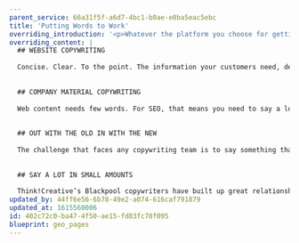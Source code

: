 ```yaml
---
parent_service: 66a31f5f-a6d7-4bc1-b0ae-e0ba5eac5ebc
title: 'Putting Words to Work'
overriding_introduction: '<p>Whatever the platform you choose for getting your message across, whether poster, web, social media, email or brochure, the words need to have as much impact as the imagery around it. Think!Creative&rsquo;s Blackpool copywriting team will make the words work to push your companies message.</p>'
overriding_content: |
  ## WEBSITE COPYWRITING
  
  Concise. Clear. To the point. The information your customers need, delivered simply. Like this.
  
  
  ## COMPANY MATERIAL COPYWRITING
  
  Web content needs few words. For SEO, that means you need to say a lot in short bursts. Our Blackpool Copywriters stand ready whatever your company’s copywriting needs.
  
  
  ## OUT WITH THE OLD IN WITH THE NEW
  
  The challenge that faces any copywriting team is to say something that hasn’t been said before. Our Blackpool copywriting team excel in breathing new life into old words while keeping your brand tone of voice.
  
  
  ## SAY A LOT IN SMALL AMOUNTS
  
  Think!Creative’s Blackpool copywriters have built up great relationships with businesses large and small. The reason why they trust us with their copywriting is because we understand their brand, company voice, and direction they wish to go in. We also know how to explain complex information in an effective and impactful way. Make your mark. [Contact our Blackpool copywriting team now.](/contact)
updated_by: 44ff6e56-6b78-49e2-a074-616caf791879
updated_at: 1615560006
id: 402c72c0-ba47-4f50-ae15-fd83fc78f095
blueprint: geo_pages
---
```

